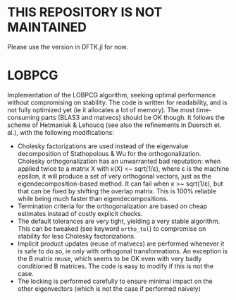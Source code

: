 # THIS REPOSITORY IS NOT MAINTAINED

Please use the version in DFTK.jl for now.

# LOBPCG

Implementation of the LOBPCG algorithm, seeking optimal performance without compromising on stability. The code is written for readability, and is not fully optimized yet (ie it allocates a lot of memory). The most time-consuming parts (BLAS3 and matvecs) should be OK though. It follows the scheme of Hetmaniuk & Lehoucq (see also the refinements in Duersch et. al.), with the following modifications:

* Cholesky factorizations are used instead of the eigenvalue decomposition of Stathopolous & Wu for the orthogonalization. Cholesky orthogonalization has an unwarranted bad reputation: when applied twice to a matrix X with κ(X) <~ sqrt(1/ε), where ε is the machine epsilon, it will produce a set of very orthogonal vectors, just as the eigendecomposition-based method. It can fail when κ >~ sqrt(1/ε), but that can be fixed by shifting the overlap matrix. This is 100% reliable while being much faster than eigendecompositions. 
* Termination criteria for the orthogonalization are based on cheap estimates instead of costly explicit checks.
* The default tolerances are very tight, yielding a very stable algorithm. This can be tweaked (see keyword `ortho_tol`) to compromise on stability for less Cholesky factorizations.
* Implicit product updates (reuse of matvecs) are performed whenever it is safe to do so, ie only with orthogonal transformations. An exception is the B matrix reuse, which seems to be OK even with very badly conditioned B matrices. The code is easy to modify if this is not the case.
* The locking is performed carefully to ensure minimal impact on the other eigenvectors (which is not the case if performed naively)
